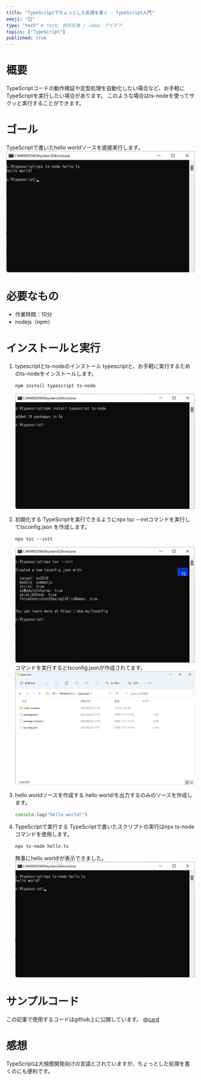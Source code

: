 ```yaml
---
title: "TypeScriptでちょっとした処理を書く - TypeScript入門"
emoji: "🪟"
type: "tech" # tech: 技術記事 / idea: アイデア
topics: ["TypeScript"]
published: true
---
```


# 概要
TypeScriptコードの動作検証や定型処理を自動化したい場合など、お手軽にTypeScriptを実行したい場合があります。
このような場合はts-nodeを使ってサクッと実行することができます。

# ゴール
TypeScriptで書いたhello worldソースを直接実行します。
![image title](/images/ts_biginner_helloworld/ts_biginner_helloworld_goal.jpg)

# 必要なもの
- 作業時間：10分
- nodejs（npm）

# インストールと実行

1. typescriptとts-nodeのインストール
   typescriptと、お手軽に実行するためのts-nodeをインストールします。
   ```
   npm install typescript ts-node
   ```
   ![image title](/images/ts_biginner_helloworld/ts_biginner_helloworld_tutorial_00.jpg)

1. 初期化する
   TypeScriptを実行できるようにnpx tsc --initコマンドを実行してtsconfig.json を作成します。
   ```
   npx tsc --init
   ```
   ![image title](/images/ts_biginner_helloworld/ts_biginner_helloworld_tutorial_01.jpg)
   コマンドを実行するとtsconfig.jsonが作成されてます。
   ![image title](/images/ts_biginner_helloworld/ts_biginner_helloworld_tutorial_02.jpg)

1. hello worldソースを作成する
   hello world!を出力するのみのソースを作成します。
   ```ts:hello.ts
   console.log("hello world!")
   ```

1. TypeScriptで実行する
   TypeScriptで書いたスクリプトの実行はnpx ts-nodeコマンドを使用します。
   ```
   npx ts-node hello.ts
   ```
   無事にhello world!が表示できました。
   ![image title](/images/ts_biginner_helloworld/ts_biginner_helloworld_tutorial_03.jpg)

# サンプルコード
   この記事で使用するコードはgithub上に公開しています。
   @[card](https://github.com/sway11466/zenn/tree/main/sample_codes/ts_biginner_helloworld)

# 感想
TypeScriptは大規模開発向けの言語とされていますが、ちょっとした処理を書くのにも便利です。
